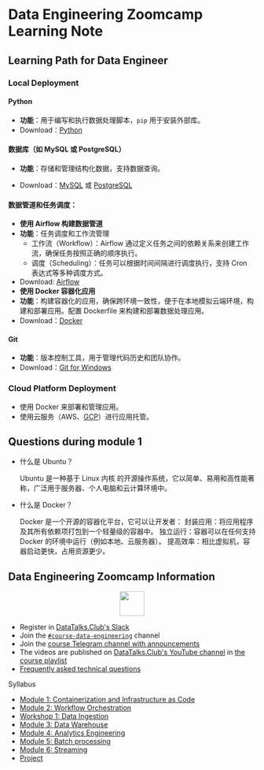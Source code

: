# Data Engineering Zoomcamp Learning Note

## Learning Path for Data Engineer

### Local Deployment

#### **Python**
- **功能**：用于编写和执行数据处理脚本，`pip` 用于安装外部库。
- Download：[Python](https://www.python.org/downloads/)
#### **数据库（如 MySQL 或 PostgreSQL）**
- **功能**：存储和管理结构化数据，支持数据查询。

- Download：[MySQL](https://www.mysql.com/downloads/) 或 [PostgreSQL](https://www.postgresql.org/download/)

#### **数据管道和任务调度：**
- **使用 Airflow 构建数据管道**
- **功能**：任务调度和工作流管理
  - 工作流（Workflow）：Airflow 通过定义任务之间的依赖关系来创建工作流，确保任务按照正确的顺序执行。
  - 调度（Scheduling）：任务可以根据时间间隔进行调度执行，支持 Cron 表达式等多种调度方式。
- Download: [Airflow](https://airflow.apache.org/docs/apache-airflow/stable/index.html)
- **使用 Docker 容器化应用**
- **功能**：构建容器化的应用，确保跨环境一致性，便于在本地模拟云端环境，构建和部署应用。配置 Dockerfile 来构建和部署数据处理应用。
- Download：[Docker](https://www.docker.com/get-started)

#### **Git**
- **功能**：版本控制工具，用于管理代码历史和团队协作。
- Download：[Git for Windows](https://git-scm.com/downloads)

### Cloud Platform Deployment
- 使用 Docker 来部署和管理应用。
- 使用云服务（AWS、[GCP](https://console.cloud.google.com/)）进行应用托管。

## Questions during module 1
- 什么是 Ubuntu？

  Ubuntu 是一种基于 Linux 内核 的开源操作系统，它以简单、易用和高性能著称，广泛用于服务器、个人电脑和云计算环境中。

- 什么是 Docker？

  Docker 是一个开源的容器化平台，它可以让开发者：
  封装应用：将应用程序及其所有依赖项打包到一个轻量级的容器中。
  独立运行：容器可以在任何支持 Docker 的环境中运行（例如本地、云服务器）。
  提高效率：相比虚拟机，容器启动更快，占用资源更少。





## Data Engineering Zoomcamp Information


<p align="center">
  <a href="https://airtable.com/shr6oVXeQvSI5HuWD"><img src="https://user-images.githubusercontent.com/875246/185755203-17945fd1-6b64-46f2-8377-1011dcb1a444.png" height="50" /></a>
</p>

- Register in [DataTalks.Club's Slack](https://datatalks.club/slack.html)
- Join the [`#course-data-engineering`](https://app.slack.com/client/T01ATQK62F8/C01FABYF2RG) channel
- Join the [course Telegram channel with announcements](https://t.me/dezoomcamp)
- The videos are published on [DataTalks.Club's YouTube channel](https://www.youtube.com/c/DataTalksClub) in [the course playlist](https://www.youtube.com/playlist?list=PL3MmuxUbc_hJed7dXYoJw8DoCuVHhGEQb)
- [Frequently asked technical questions](https://docs.google.com/document/d/19bnYs80DwuUimHM65UV3sylsCn2j1vziPOwzBwQrebw/edit?usp=sharing)

Syllabus

* [Module 1: Containerization and Infrastructure as Code](#module-1-containerization-and-infrastructure-as-code)
* [Module 2: Workflow Orchestration](#module-2-workflow-orchestration)
* [Workshop 1: Data Ingestion](#workshop-1-data-ingestion)
* [Module 3: Data Warehouse](#module-3-data-warehouse)
* [Module 4: Analytics Engineering](#module-4-analytics-engineering)
* [Module 5: Batch processing](#module-5-batch-processing)
* [Module 6: Streaming](#module-6-streaming)
* [Project](#project)
